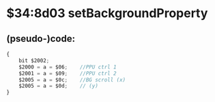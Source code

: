 ﻿
# $34:8d03 setBackgroundProperty

<summary></summary>

## (pseudo-)code:
```js
{
	bit $2002;
	$2000 = a = $06;	//PPU ctrl 1
	$2001 = a = $09;	//PPU ctrl 2
	$2005 = a = $0c;	//BG scroll (x)
	$2005 = a = $0d;	// (y)
}
```



